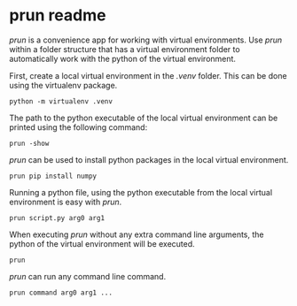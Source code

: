 # prun readme

*prun* is a convenience app for working with virtual environments.
Use *prun*  within a folder structure that has a virtual environment folder 
to automatically work with the python of the virtual environment.


First, create a local virtual environment in the *.venv* folder. 
This can be done using the virtualenv package.

```
python -m virtualenv .venv
```


The path to the python executable of the local virtual environment can be printed using the following command:

```
prun -show
```


*prun* can be used to install python packages in the local virtual environment.

```
prun pip install numpy
```


Running a python file, using the python executable from the local virtual environment is easy with *prun*.

```
prun script.py arg0 arg1
```


When executing *prun* without any extra command line arguments, 
the python of the virtual environment will be executed.

```
prun
```

*prun* can run any command line command.

```
prun command arg0 arg1 ...
```
